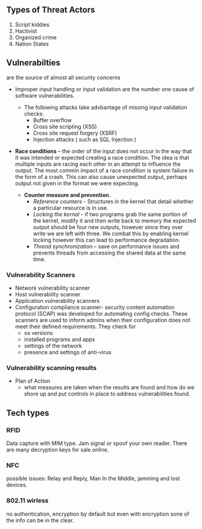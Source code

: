 ## Types of Threat Actors

1) Script kiddies
2) Hactivist
3) Organized crime
4) Nation States 

## Vulnerabilties 

are the source of almost all security concerns 

* Improper input handling or input validation are the number one cause of software vulnerabilities. 
    - The following attacks take advbantage of missing input validation checks:
        - Buffer overflow
        - Cross site scripting (XSS)
        - Cross site request forgery (XSRF)
        - Injection attacks ( such as SQL Injection )

* **Race conditions** – the order of the input does not occur in the way that it was intended or expected creating a race condition. The idea is that multiple inputs are racing each other in an attempt to influence the output. The most commin impact of a race condition is system failure in the form of a crash. This can also cause unexpected output, perhaps output not given in the format we were expecting.
    - **Counter measure and prevention.**  
        - *Reference counters* - Structures in the kernel that detail whether a particular resource is in use.
        - *Locking the kernal* - if two programs grab the same portion of the kernel, modify it and then write back to memory the expected output should be four new outputs, however since they over write we are left with three. We combat this by enabling kernel locking however this can lead to performance degradation.
        - *Thread synchronization*  – save on performance issues and prevents threads from accessing the shared data at the same time.  


### Vulnerability Scanners

* Network vulnerability scanner
* Host vulnerability scanner
* Application vulnerability scanners 
* Configuration compliance scanner- security content automation protocol (SCAP) was developed for automating config checks. These scanners are used to inform admins when their configuration does not meet their defined requirements. They check for
    - os versions
    - installed programs and apps
    - settings  of the network
    - presence and settings of anti-virus

### Vulnerability scanning results
* Plan of Action
    - what measures are taken when the results are found and how do we shore up and put controls in place to address vulnerabilities found. 


## Tech types

### RFID 
Data capture with MIM type. Jam signal or spoof your own reader. There are many decryption keys for sale online.

### NFC 

possible issues: Relay and Reply, Man In the Middle, jamming and lost devices. 

### 802.11 wirless 

no authentication, encryption by default but even with encryption sone of the info can be in the clear. 